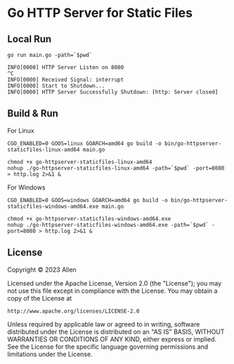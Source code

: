 # Go HTTP Server for Static Files

## Local Run

```shell
go run main.go -path=`$pwd`

INFO[0000] HTTP Server Listen on 8080                   
^C
INFO[0000] Received Signal: interrupt                   
INFO[0000] Start to Shutdown...                         
INFO[0000] HTTP Server Successfully Shutdown: [http: Server closed] 
```

## Build & Run

For Linux

```shell
CGO_ENABLED=0 GOOS=linux GOARCH=amd64 go build -o bin/go-httpserver-staticfiles-linux-amd64 main.go

chmod +x go-httpserver-staticfiles-linux-amd64
nohup ./go-httpserver-staticfiles-linux-amd64 -path=`$pwd` -port=8080 > http.log 2>&1 &
```

For Windows

```shell
CGO_ENABLED=0 GOOS=windows GOARCH=amd64 go build -o bin/go-httpserver-staticfiles-windows-amd64.exe main.go

chmod +x go-httpserver-staticfiles-windows-amd64.exe
nohup ./go-httpserver-staticfiles-windows-amd64.exe -path=`$pwd` -port=8080 > http.log 2>&1 &
```

## License

Copyright &copy; 2023 Allen

Licensed under the Apache License, Version 2.0 (the "License");
you may not use this file except in compliance with the License.
You may obtain a copy of the License at

    http://www.apache.org/licenses/LICENSE-2.0

Unless required by applicable law or agreed to in writing, software
distributed under the License is distributed on an "AS IS" BASIS,
WITHOUT WARRANTIES OR CONDITIONS OF ANY KIND, either express or implied.
See the License for the specific language governing permissions and
limitations under the License.
